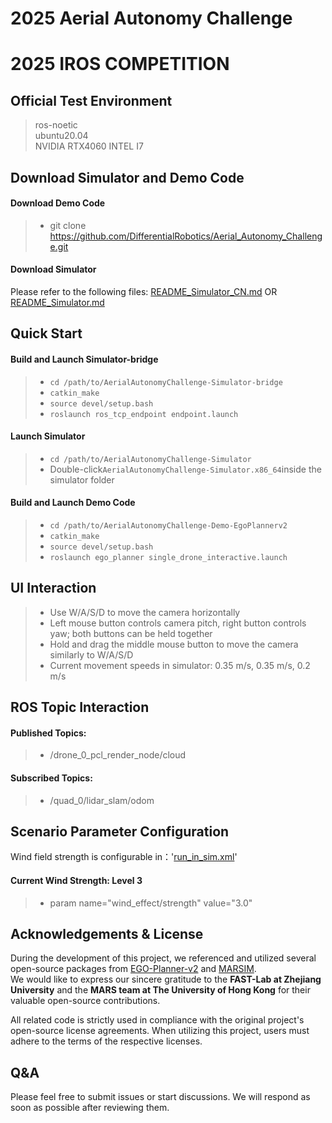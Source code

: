 # 2025 Aerial Autonomy Challenge 
# 2025 IROS COMPETITION

## Official Test Environment
> ros-noetic  
> ubuntu20.04  
> NVIDIA RTX4060
> INTEL I7

## Download Simulator and Demo Code
#### Download Demo Code
>+ git clone https://github.com/DifferentialRobotics/Aerial_Autonomy_Challenge.git
#### Download Simulator
Please refer to the following files:
[README_Simulator_CN.md](AerialAutonomyChallenge-Simulator/README_Simulator_CN.md) OR [README_Simulator.md](AerialAutonomyChallenge-Simulator/README_Simulator.md)


## Quick Start
#### Build and Launch Simulator-bridge
>+ `cd /path/to/AerialAutonomyChallenge-Simulator-bridge`  
>+ `catkin_make`
>+ `source devel/setup.bash`
>+ `roslaunch ros_tcp_endpoint endpoint.launch`

#### Launch Simulator
>+ `cd /path/to/AerialAutonomyChallenge-Simulator`  
>+ Double-click`AerialAutonomyChallenge-Simulator.x86_64`inside the simulator folder

#### Build and Launch Demo Code
>+ `cd /path/to/AerialAutonomyChallenge-Demo-EgoPlannerv2`  
>+ `catkin_make`
>+ `source devel/setup.bash`
>+ `roslaunch ego_planner single_drone_interactive.launch`

## UI Interaction
>+ Use W/A/S/D to move the camera horizontally
>+ Left mouse button controls camera pitch, right button controls yaw; both buttons can be held together
>+ Hold and drag the middle mouse button to move the camera similarly to W/A/S/D
>+ Current movement speeds in simulator: 0.35 m/s, 0.35 m/s, 0.2 m/s

## ROS Topic Interaction
#### Published Topics:  
>+ /drone_0_pcl_render_node/cloud
#### Subscribed Topics:  
>+ /quad_0/lidar_slam/odom

## Scenario Parameter Configuration 
Wind field strength is configurable in：'[run_in_sim.xml](AerialAutonomyChallenge-Demo-EgoPlannerv2/src/planner/plan_manage/launch/include/run_in_sim.xml)'
#### Current Wind Strength: Level 3
>+ param name="wind_effect/strength" value="3.0"


## Acknowledgements & License
During the development of this project, we referenced and utilized several open-source packages from [EGO-Planner-v2](https://github.com/hku-mars/MARSIM) and [MARSIM](https://github.com/hku-mars/MARSIM).  
We would like to express our sincere gratitude to the **FAST-Lab at Zhejiang University** and the **MARS team at The University of Hong Kong** for their valuable open-source contributions.

All related code is strictly used in compliance with the original project's open-source license agreements. When utilizing this project, users must adhere to the terms of the respective licenses.

## Q&A

Please feel free to submit issues or start discussions.
We will respond as soon as possible after reviewing them.




